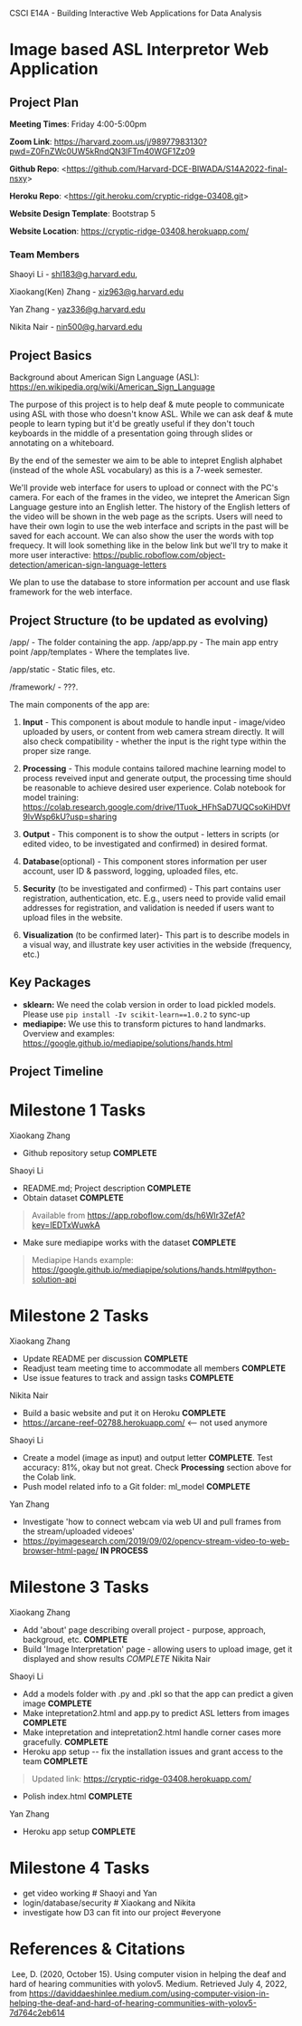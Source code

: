 CSCI E14A - Building Interactive Web Applications for Data Analysis

# Image based ASL Interpretor Web Application

## Project Plan

**Meeting Times**: Friday 4:00-5:00pm 

**Zoom Link**: https://harvard.zoom.us/j/98977983130?pwd=Z0FnZWc0UW5kRndQN3lFTm40WGF1Zz09

**Github Repo**: <<https://github.com/Harvard-DCE-BIWADA/S14A2022-final-nsxy>>

**Heroku Repo**: <<https://git.heroku.com/cryptic-ridge-03408.git>>

**Website Design Template**: Bootstrap 5

**Website Location**: https://cryptic-ridge-03408.herokuapp.com/

### Team Members

Shaoyi Li - shl183@g.harvard.edu, 

Xiaokang(Ken) Zhang - xiz963@g.harvard.edu

Yan Zhang - yaz336@g.harvard.edu

Nikita Nair - nin500@g.harvard.edu

## Project Basics

Background about American Sign Language (ASL): https://en.wikipedia.org/wiki/American_Sign_Language

The purpose of this project is to help deaf & mute people to communicate using ASL with those who doesn't know ASL. While we can ask deaf & mute people to learn typing but it'd be greatly useful if they don't touch keyboards in the middle of a presentation going through slides or annotating on a whiteboard. 

By the end of the semester we aim to be able to intepret English alphabet (instead of the whole ASL vocabulary) as this is a 7-week semester.

We'll provide web interface for users to upload or connect with the PC's camera. For each of the frames in the video, we intepret the American Sign Language gesture into an English letter. The history of the English letters of the video will be shown in the web page as the scripts. Users will need to have their own login to use the web interface and scripts in the past will be saved for each account. We can also show the user the words with top frequecy. It will look something like in the below link but we'll try to make it more user interactive: https://public.roboflow.com/object-detection/american-sign-language-letters

We plan to use the database to store information per account and use flask framework for the web interface.


## Project Structure (to be updated as evolving)

/app/ - The folder containing the app.
/app/app.py - The main app entry point
/app/templates - Where the templates live.

/app/static - Static files, etc.

/framework/ - ???.

The main components of the app are:

1. **Input** - This component is about module to handle input - image/video uploaded by users, or content from web camera stream directly. It will also check compatibility - whether the input is the right type within the proper size range. 

2. **Processing** - This module contains tailored machine learning model to process reveived input and generate output, the processing time should be reasonable to achieve desired user experience. Colab notebook for model training: https://colab.research.google.com/drive/1Tuok_HFhSaD7UQCsoKiHDVf9lvWsp6kU?usp=sharing

3. **Output** - This component is to show the output - letters in scripts (or edited video, to be investigated and confirmed) in desired format. 

4. **Database**(optional) - This component stores information per user account, user ID & password, logging, uploaded files, etc. 

5. **Security** (to be investigated and confirmed) - This part contains user registration, authentication, etc. E.g., users need to provide valid email addresses for registration, and validation is needed if users want to upload files in the website.

6. **Visualization** (to be confirmed later)- This part is to describe models in a visual way, and illustrate key user activities in the webside (frequency, etc.)  


## Key Packages
- **sklearn:** We need the colab version in order to load pickled models. Please use `pip install -Iv scikit-learn==1.0.2` to sync-up
- **mediapipe:** We use this to transform pictures to hand landmarks. Overview and examples: https://google.github.io/mediapipe/solutions/hands.html


## Project Timeline

# Milestone 1 Tasks
Xiaokang Zhang
- Github repository setup **COMPLETE**

Shaoyi Li
- README.md; Project description **COMPLETE**
- Obtain dataset **COMPLETE**
> Available from https://app.roboflow.com/ds/h6WIr3ZefA?key=IEDTxWuwkA
- Make sure mediapipe works with the dataset **COMPLETE**
> Mediapipe Hands example: https://google.github.io/mediapipe/solutions/hands.html#python-solution-api

# Milestone 2 Tasks
Xiaokang Zhang
- Update README per discussion **COMPLETE**
- Readjust team meeting time to accommodate all members **COMPLETE**
- Use issue features to track and assign tasks **COMPLETE**


Nikita Nair  
- Build a basic website and put it on Heroku **COMPLETE**
- https://arcane-reef-02788.herokuapp.com/ <-- not used anymore

Shaoyi Li
- Create a model (image as input) and output letter **COMPLETE**. Test accuracy: 81%, okay but not great. Check **Processing** section above for the Colab link.
- Push model related info to a Git folder: ml_model **COMPLETE**

Yan Zhang
- Investigate 'how to connect webcam via web UI and pull frames from the stream/uploaded videoes'
- https://pyimagesearch.com/2019/09/02/opencv-stream-video-to-web-browser-html-page/
 **IN PROCESS**
 
 
 # Milestone 3 Tasks
Xiaokang Zhang
- Add 'about' page describing overall project - purpose, approach, backgroud, etc. **COMPLETE**
- Build 'Image Interpretation' page - allowing users to upload image, get it displayed and show results *COMPLETE*
Nikita Nair  

Shaoyi Li
- Add a models folder with .py and .pkl so that the app can predict a given image **COMPLETE**
- Make intepretation2.html and app.py to predict ASL letters from images **COMPLETE**
- Make intepretation and intepretation2.html handle corner cases more gracefully. **COMPLETE**
- Heroku app setup -- fix the installation issues and grant access to the team **COMPLETE** 
> Updated link: https://cryptic-ridge-03408.herokuapp.com/
- Polish index.html **COMPLETE**

Yan Zhang
- Heroku app setup **COMPLETE**

# Milestone 4 Tasks
- get video working # Shaoyi and Yan
- login/database/security # Xiaokang and Nikita
- investigate how D3 can fit into our project #everyone
 


# References & Citations

​
Lee, D. (2020, October 15). Using computer vision in helping the deaf and hard of hearing communities with yolov5. Medium. Retrieved July 4, 2022, from https://daviddaeshinlee.medium.com/using-computer-vision-in-helping-the-deaf-and-hard-of-hearing-communities-with-yolov5-7d764c2eb614 

